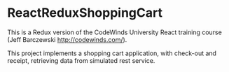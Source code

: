 # ReactReduxShoppingCart

This is a Redux version of the CodeWinds University React training
course (Jeff Barczewski http://codewinds.com/).

This project implements a shopping cart application, with check-out
and receipt, retrieving data from simulated rest service.
